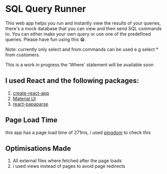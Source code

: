 # SQL Query Runner

This web app helps you run and instantly view the results of your queries, there's a mock database that you can view
and then send SQL commands to. You can either make your own query or use one of the predefined
queries. Please have fun using this 😁.

Note: currently only select and from commands can be used e.g select \* from customers.

This is a work in progress the 'Where' statement will be available soon

## I used **React** and the following packages:

1. [create-react-app](https://www.npmjs.com/package/create-react-app)
2. [Material UI](https://www.npmjs.com/package/material-ui)
3. [react-papaparse](https://react-papaparse.js.org/)

## Page Load Time

this app has a page load time of 271ms, i used [pingdom](https://tools.pingdom.com/#604414dd70400000) to check this

## Optimisations Made

1.  All external files where fetched after the page loads
2.  i used views instead of pages to avoid page redirects

